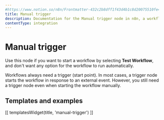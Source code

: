 ```yaml
---
#https://www.notion.so/n8n/Frontmatter-432c2b8dff1f43d4b1c8d20075510fe4
title: Manual trigger
description: Documentation for the Manual trigger node in n8n, a workflow automation platform. Includes guidance on usage, and links to examples.
contentType: integration
---
```


# Manual trigger

Use this node if you want to start a workflow by selecting **Test Workflow**, and don't want any option for the workflow to run automatically.

Workflows always need a trigger (start point). In most cases, a trigger node starts the workflow in response to an external event. However, you still need a trigger node even when starting the workflow manually.

## Templates and examples

<!-- see https://www.notion.so/n8n/Pull-in-templates-for-the-integrations-pages-37c716837b804d30a33b47475f6e3780 -->
[[ templatesWidget(title, 'manual-trigger') ]]
